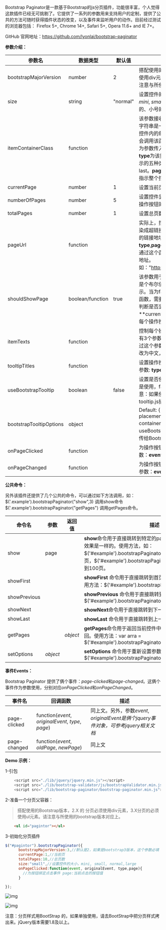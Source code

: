 Bootstrap Paginator是一款基于Bootstrap的js分页插件，功能很丰富，个人觉得这款插件已经无可挑剔了。它提供了一系列的参数用来支持用户的定制，提供了公共的方法可随时获得插件状态的改变，以及事件来监听用户的动作。目前经过测试的浏览器包括： Firefox 5+, Chrome 14+, Safari 5+, Opera 11.6+ and IE 7+。

GitHub 官网地址：<https://github.com/lyonlai/bootstrap-paginator>

**参数介绍：**

| **参数名**              | **数据类型**     | **默认值** | **描述**                                                     |
| ----------------------- | ---------------- | ---------- | ------------------------------------------------------------ |
| bootstrapMajorVersion   | number           | 2          | 搭配使用的Bootstrap版本，2.X 的 分页必须使用div元素，3.X分页的必须使用ul元素。请注意与所使用的bootstrap版本对应上。 |
| size                    | string           | "normal"   | 设置控件的显示大小，是个字符串. 允许的值: *mini*, *small*, *normal*,*large。*值：mini版的、小号的、正常的、大号的。 |
| itemContainerClass      | function         |            | 该参数接收一个函数，返回一个字符串，该字符串是一个我们自定义的class类样式。当控件内的每个操纵按钮被渲染(render)时，都会调用该函数，同时把有关该按钮的信息作为参数传入。参数：**type**,**page**, **current** 。**type**为该控件的操作按钮的类型，如上图所示的五种类型：first、prev、page、next、last。**page**为该按钮所属第几页。**current** 指示整个控件的当前页是第几页。 |
| currentPage             | number           | 1          | 设置当前页.                                                  |
| numberOfPages           | number           | 5          | 设置控件显示的页码数.即：类型为"page"的操作按钮的数量。      |
| totalPages              | number           | 1          | 设置总页数.                                                  |
| pageUrl                 | function         |            | 实际上，控件内的每个操作按钮最终会被渲染成超链接，该参数的作用就是设置超链接的链接地址。该参数是个函数，参数为：**type**,**page**, **current。**这样我们就可以通过这个函数为每个操作按钮动态设置链接地址。如："http://example.com/list/page/"+page |
| shouldShowPage          | boolean/function | true       | 该参数用于设置某个操作按钮是否显示，可是个布尔值也可是个函数。当为true时，显示。当为false时，不显示。如果该参数是个函数，需要返回个布尔值，通过这个返回值判断是否显示。函数有3个参数: **type**, **page**, **current。**使用函数的好处是，可以对每个操作按钮进行显示控制。 |
| itemTexts               | function         |            | 控制每个操作按钮的显示文字。是个函数，有3个参数: **type**, **page**, **current。**通过这个参数我们就可以将操作按钮上的英文改为中文，如first-->首页，last-->尾页。 |
| tooltipTitles           | function         |            | 设置操作按钮的title属性。是个函数，有3个参数: **type**, **page**, **current。** |
| useBootstrapTooltip     | boolean          | false      | 设置是否使用Bootstrap内置的tooltip。 true是使用，false是不使用,默认是不使用。注意：如果使用，则需要引入bootstrap-tooltip.js插件。 |
| bootstrapTooltipOptions | object           |            | Default:    {        animation: true,        html: true,        placement: 'top',        selector: false,        title: "",        container: false }该参数是个js对象。当参数useBootstrapTooltip为true时，会将该对象传给Bootstrap的bootstrap-tooltip.js插件。 |
| onPageClicked           | function         |            | 为操作按钮绑定click事件。回调函数的参数：**event**, **originalEvent**, **type**,**page。** |
| onPageChanged           | function         |            | 为操作按钮绑定页码改变事件，回调函数的参数：**event**, **oldPage**, **newPage。** |

**公共命令：**

另外该插件还提供了几个公共的命令，可以通过如下方法调用，如：$('.example').bootstrapPaginator("show",3) 调用show命令$('.example').bootstrapPaginator("getPages") 调用getPages命令。

| **命令名**   | **参数** | **返回值** | **描述**                                                     |
| ------------ | -------- | ---------- | ------------------------------------------------------------ |
| show         | page     |            | **show**命令用于直接跳转到特定的page，与直接点击操作按钮的效果是一样的。使用方法，如：$('#example').bootstrapPaginator("show",3) 直接跳转到第3页，$('#example').bootstrapPaginator("show",100)直接跳转到100页。 |
| showFirst    |          |            | **showFirst** 命令用于直接跳转到首页，与点击first按钮相同。使用方法：$('#example').bootstrapPaginator("showFirst") |
| showPrevious |          |            | **showPrevious** 命令用于直接跳转到上一页。使用方法：$('#example').bootstrapPaginator("showPrevious") |
| showNext     |          |            | **showNext**命令用于直接跳转到下一页。                       |
| showLast     |          |            | **showLast** 命令用于直接跳转到上一页。                      |
| getPages     |          | *object*   | **getPages**命令用于返回当前控件中显示的页码，以数组形式返回。使用方法：var arra = $('#example').bootstrapPaginator("getPages") |
| setOptions   | *object* |            | **setOptions** 命令用于重新设置参数，使用方法：$('#example').bootstrapPaginator("setOptions",newoptions) |

**事件Events：**

Bootstrap Paginator 提供了俩个事件：*page-clicked*和*page-changed*。这俩个事件作为参数使用，分别对应*onPageClicked*和*onPageChanged*。

| **事件名**   | **回调函数**                                       | **描述**                                                     |
| ------------ | -------------------------------------------------- | ------------------------------------------------------------ |
| page-clicked | function(*event*, *originalEvent*, *type*, *page*) | 同上文。另外，参数*event*, *originalEvent是俩个jquery事件对象，可参考jquery相关文档* |
| page-changed | function(*event*, *oldPage*, *newPage*)            | 同上文                                                       |

 

**Demo 示例：**

1-引包

```js
    <script src="./lib/jquery/jquery.min.js"></script>
    <script src="./lib/bootstrap-validator/js/bootstrapValidator.min.js"></script>
    <script src="./lib/bootstrap-paginator/bootstrap-paginator.min.js"></script>
```

2-准备一个分页父容器：

> 搭配使用的Bootstrap版本，2.X 的 分页必须使用div元素，3.X分页的必须使用ul元素。请注意与所使用的bootstrap版本对应上。

```html
	<ul id="pagintor"></ul>
```

3-初始化分页插件

```js
$("#pagintor").bootstrapPaginator({
      bootstrapMajorVersion:3,//默认是2，如果是bootstrap3版本，这个参数必填
      currentPage:1,//当前页
      totalPages:10,//总页数
      size:"small",//设置控件的大小，mini, small, normal,large
      onPageClicked:function(event, originalEvent, type,page){
        //为按钮绑定点击事件 page:当前点击的按钮值
      }

});

```



 

 ![img](file:///C:\Users\cc\AppData\Local\Temp\ksohtml\wpsC8D.tmp.png)

![img](file:///C:\Users\cc\AppData\Local\Temp\ksohtml\wpsC8E.tmp.png) 

 

注意：分页样式用BootStrap 的，如果单独使用，请去BootStrap中把分页样式拷出来。jQuery版本需要1.8及以上。

 